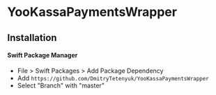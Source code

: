 # YooKassaPaymentsWrapper

## Installation

#### Swift Package Manager

- File > Swift Packages > Add Package Dependency
- Add `https://github.com/DmitryTetenyuk/YooKassaPaymentsWrapper`
- Select "Branch" with "master"
